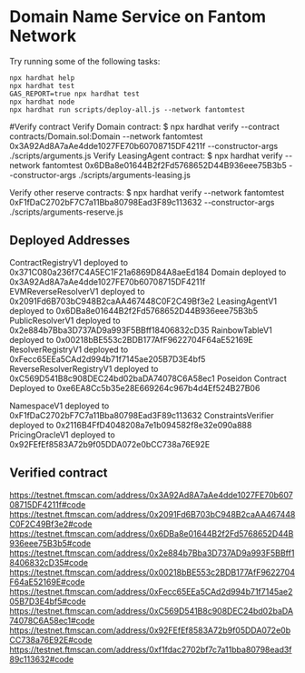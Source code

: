 # Domain Name Service on Fantom Network

Try running some of the following tasks:

```shell
npx hardhat help
npx hardhat test
GAS_REPORT=true npx hardhat test
npx hardhat node
npx hardhat run scripts/deploy-all.js --network fantomtest
```
#Verify contract
Verify Domain contract:
$ npx hardhat  verify  --contract contracts/Domain.sol:Domain --network fantomtest 0x3A92Ad8A7aAe4dde1027FE70b60708715DF4211f  --constructor-args ./scripts/arguments.js
Verify LeasingAgent contract:
$ npx hardhat  verify --network fantomtest 0x6DBa8e01644B2f2Fd5768652D44B936eee75B3b5  --constructor-args ./scripts/arguments-leasing.js

Verify other reserve contracts:
$ npx hardhat  verify --network fantomtest 0xF1fDaC2702bF7C7a11Bba80798Ead3F89c113632  --constructor-args ./scripts/arguments-reserve.js

## Deployed Addresses
ContractRegistryV1 deployed to 0x371C080a236f7C4A5EC1F21a6869D84A8aeEd184
Domain deployed to 0x3A92Ad8A7aAe4dde1027FE70b60708715DF4211f
EVMReverseResolverV1 deployed to 0x2091Fd6B703bC948B2caAA467448C0F2C49Bf3e2
LeasingAgentV1 deployed to 0x6DBa8e01644B2f2Fd5768652D44B936eee75B3b5
PublicResolverV1 deployed to 0x2e884b7Bba3D737AD9a993F5BBff18406832cD35
RainbowTableV1 deployed to 0x00218bBE553c2BDB177AfF9622704F64aE52169E
ResolverRegistryV1 deployed to 0xFecc65EEa5CAd2d994b71f7145ae205B7D3E4bf5
ReverseResolverRegistryV1 deployed to 0xC569D541B8c908DEC24bd02baDA74078C6A58ec1
Poseidon Contract Deployed to 0xe6EA8Cc5b35e28E669264c967b4d4Ef524B27B06

NamespaceV1 deployed to 0xF1fDaC2702bF7C7a11Bba80798Ead3F89c113632
ConstraintsVerifier deployed to 0x2116B4FfD4048208a7e1b094582f8e32e090a888
PricingOracleV1 deployed to 0x92FEfEf8583A72b9f05DDA072e0bCC738a76E92E

## Verified contract
https://testnet.ftmscan.com/address/0x3A92Ad8A7aAe4dde1027FE70b60708715DF4211f#code
https://testnet.ftmscan.com/address/0x2091Fd6B703bC948B2caAA467448C0F2C49Bf3e2#code
https://testnet.ftmscan.com/address/0x6DBa8e01644B2f2Fd5768652D44B936eee75B3b5#code
https://testnet.ftmscan.com/address/0x2e884b7Bba3D737AD9a993F5BBff18406832cD35#code
https://testnet.ftmscan.com/address/0x00218bBE553c2BDB177AfF9622704F64aE52169E#code
https://testnet.ftmscan.com/address/0xFecc65EEa5CAd2d994b71f7145ae205B7D3E4bf5#code
https://testnet.ftmscan.com/address/0xC569D541B8c908DEC24bd02baDA74078C6A58ec1#code
https://testnet.ftmscan.com/address/0x92FEfEf8583A72b9f05DDA072e0bCC738a76E92E#code
https://testnet.ftmscan.com/address/0xf1fdac2702bf7c7a11bba80798ead3f89c113632#code
